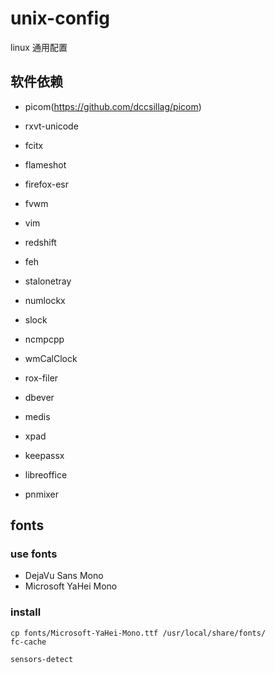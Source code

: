 # unix-config
linux 通用配置


## 软件依赖

* picom(https://github.com/dccsillag/picom)
* rxvt-unicode
* fcitx
* flameshot
* firefox-esr
* fvwm
* vim
* redshift
* feh
* stalonetray
* numlockx
* slock

* ncmpcpp
* wmCalClock
* rox-filer
* dbever
* medis
* xpad
* keepassx
* libreoffice
* pnmixer

## fonts


### use fonts

* DejaVu Sans Mono
* Microsoft YaHei Mono


### install

    cp fonts/Microsoft-YaHei-Mono.ttf /usr/local/share/fonts/
	fc-cache

    sensors-detect
